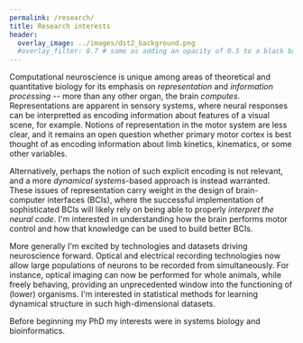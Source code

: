 ```yaml
---
permalink: /research/
title: Research interests
header:
  overlay_image: ../images/dst2_background.png
  #overlay_filter: 0.7 # same as adding an opacity of 0.5 to a black background
---
```


Computational neuroscience is unique among areas of theoretical and quantitative biology for its emphasis on *representation* and *information processing* -- more than any other organ, the brain *computes*. Representations are apparent in sensory systems, where neural responses can be interpretted as encoding information about features of a visual scene, for example. Notions of representation in the motor system are less clear, and it remains an open question whether primary motor cortex is best thought of as encoding information about limb kinetics, kinematics, or some other variables. 

Alternatively, perhaps the notion of such explicit encoding is not relevant, and a more *dynamical systems*-based approach is instead warranted. These issues of representation carry weight in the design of brain-computer interfaces (BCIs), where the successful implementation of sophisticated BCIs will likely rely on being able to properly *interpret the neural code*. I'm interested in understanding how the brain performs motor control and how that knowledge can be used to build better BCIs.

More generally I'm excited by technologies and datasets driving neuroscience forward. Optical and electrical recording technologies now allow large populations of neurons to be recorded from simultaneously. For instance, optical imaging can now be performed for whole animals, while freely behaving, providing an unprecedented window into the functioning of (lower) organisms. I'm interested in statistical methods for learning dynamical structure in such high-dimensional datasets. 

Before beginning my PhD my interests were in systems biology and bioinformatics.

